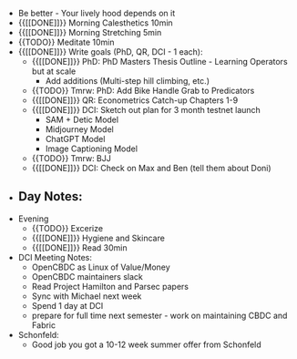 - Be better - Your lively hood depends on it
- {{[[DONE]]}} Morning Calesthetics 10min
- {{[[DONE]]}} Morning Stretching 5min
- {{TODO}} Meditate 10min
- {{[[DONE]]}} Write goals (PhD, QR, DCI - 1 each):
    - {{[[DONE]]}} PhD: PhD Masters Thesis Outline - Learning Operators but at scale
        - Add additions (Multi-step hill climbing, etc.)
    - {{TODO}}  Tmrw: PhD: Add Bike Handle Grab to Predicators
    - {{[[DONE]]}}  QR: Econometrics Catch-up Chapters 1-9
    - {{[[DONE]]}}  DCI: Sketch out plan for 3 month testnet launch
        - SAM + Detic Model
        - Midjourney Model
        - ChatGPT Model
        - Image Captioning Model
    - {{TODO}} Tmrw: BJJ
    - {{[[DONE]]}}  DCI: Check on Max and Ben (tell them about Doni)
- Day Notes:
    - 
- Evening
    - {{TODO}} Excerize
    - {{[[DONE]]}} Hygiene and Skincare
    - {{[[DONE]]}} Read 30min
- DCI Meeting Notes:
    - OpenCBDC as Linux of Value/Money
    - OpenCBDC maintainers slack
    - Read Project Hamilton and Parsec papers
    - Sync with Michael next week
    - Spend 1 day at DCI
    - prepare for full time next semester - work on maintaining CBDC and Fabric
- Schonfeld:
    - Good job you got a 10-12 week summer offer from Schonfeld
